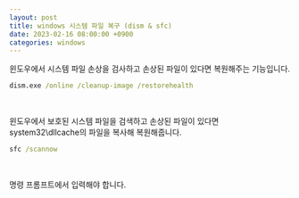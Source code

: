 ```yaml
---
layout: post
title: windows 시스템 파일 복구 (dism & sfc)
date: 2023-02-16 08:00:00 +0900
categories: windows
---
```


윈도우에서 시스템 파일 손상을 검사하고 손상된 파일이 있다면 복원해주는 기능입니다.

```bat
dism.exe /online /cleanup-image /restorehealth
```

<br>

윈도우에서 보호된 시스템 파일을 검색하고 손상된 파일이 있다면
system32\dllcache의 파일을 복사해 복원해줍니다.

```bat
sfc /scannow
```

<br>

명령 프롬프트에서 입력해야 합니다.

